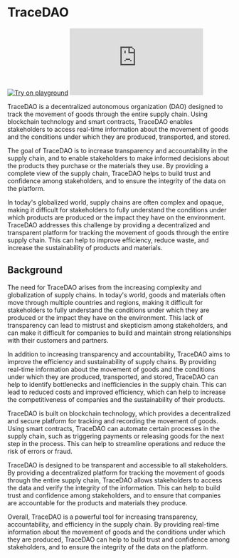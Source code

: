 # TraceDAO

[![Try on playground](https://img.shields.io/badge/Playground-Node_Template-brightgreen?logo=Parity%20Substrate)](https://docs.substrate.io/playground/) [![Matrix](https://img.shields.io/matrix/substrate-technical:matrix.org)](https://matrix.to/#/#substrate-technical:matrix.org)

TraceDAO is a decentralized autonomous organization (DAO) designed to track the movement of goods through the entire supply chain. Using blockchain technology and smart contracts, TraceDAO enables stakeholders to access real-time information about the movement of goods and the conditions under which they are produced, transported, and stored.

The goal of TraceDAO is to increase transparency and accountability in the supply chain, and to enable stakeholders to make informed decisions about the products they purchase or the materials they use. By providing a complete view of the supply chain, TraceDAO helps to build trust and confidence among stakeholders, and to ensure the integrity of the data on the platform.

In today's globalized world, supply chains are often complex and opaque, making it difficult for stakeholders to fully understand the conditions under which products are produced or the impact they have on the environment. TraceDAO addresses this challenge by providing a decentralized and transparent platform for tracking the movement of goods through the entire supply chain. This can help to improve efficiency, reduce waste, and increase the sustainability of products and materials.

## Background

The need for TraceDAO arises from the increasing complexity and globalization of supply chains. In today's world, goods and materials often move through multiple countries and regions, making it difficult for stakeholders to fully understand the conditions under which they are produced or the impact they have on the environment. This lack of transparency can lead to mistrust and skepticism among stakeholders, and can make it difficult for companies to build and maintain strong relationships with their customers and partners.

In addition to increasing transparency and accountability, TraceDAO aims to improve the efficiency and sustainability of supply chains. By providing real-time information about the movement of goods and the conditions under which they are produced, transported, and stored, TraceDAO can help to identify bottlenecks and inefficiencies in the supply chain. This can lead to reduced costs and improved efficiency, which can help to increase the competitiveness of companies and the sustainability of their products.

TraceDAO is built on blockchain technology, which provides a decentralized and secure platform for tracking and recording the movement of goods. Using smart contracts, TraceDAO can automate certain processes in the supply chain, such as triggering payments or releasing goods for the next step in the process. This can help to streamline operations and reduce the risk of errors or fraud.

TraceDAO is designed to be transparent and accessible to all stakeholders. By providing a decentralized platform for tracking the movement of goods through the entire supply chain, TraceDAO allows stakeholders to access the data and verify the integrity of the information. This can help to build trust and confidence among stakeholders, and to ensure that companies are accountable for the products and materials they produce.

Overall, TraceDAO is a powerful tool for increasing transparency, accountability, and efficiency in the supply chain. By providing real-time information about the movement of goods and the conditions under which they are produced, TraceDAO can help to build trust and confidence among stakeholders, and to ensure the integrity of the data on the platform.
